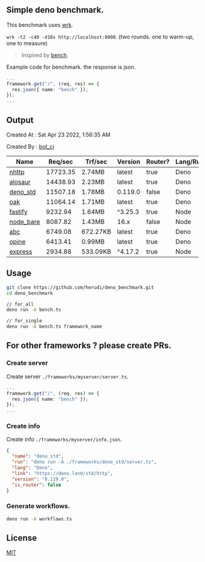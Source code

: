 ## Simple deno benchmark.
This benchmark uses [wrk](https://github.com/wg/wrk).

`wrk -t2 -c40 -d10s http://localhost:8000`. (two rounds. one to warm-up, one to measure)

> Inspired by [bench](https://github.com/denosaurs/bench).

Example code for benchmark. the response is json.
```ts
...
framework.get("/", (req, res) => {
  res.json({ name: "bench" });
});
...
```

## Output
Created At : Sat Apr 23 2022, 1:56:35 AM

Created By : [bot_ci](https://github.com/herudi/deno_benchmarks/commits?author=github-actions%5Bbot%5D)

|Name|Req/sec|Trf/sec|Version|Router?|Lang/Runtime|
|----|----|----|----|----|----|
|[nhttp](https://github.com/nhttp/nhttp)|17723.35|2.74MB|latest|true|Deno|
|[alosaur](https://github.com/alosaur/alosaur)|14438.93|2.23MB|latest|true|Deno|
|[deno_std](https://deno.land/std/http)|11507.18|1.78MB|0.119.0|false|Deno|
|[oak](https://github.com/oakserver/oak)|11064.14|1.71MB|latest|true|Deno|
|[fastify](https://github.com/fastify/fastify)|9232.94|1.64MB|^3.25.3|true|Node|
|[node_bare](https://nodejs.org)|8087.82|1.43MB|16.x|false|Node|
|[abc](https://deno.land/x/abc)|6749.08|672.27KB|latest|true|Deno|
|[opine](https://github.com/cmorten/opine)|6413.41|0.99MB|latest|true|Deno|
|[express](https://github.com/expressjs/express)|2934.88|533.09KB|^4.17.2|true|Node|


## Usage
```bash
git clone https://github.com/herudi/deno_benchmark.git
cd deno_benchmark

// for_all
deno run -A bench.ts

// for_single
deno run -A bench.ts framework_name
```
## For other frameworks ? please create PRs.
### Create server
Create server `./frameworks/myserver/server.ts`.
```ts
...
framework.get("/", (req, res) => {
  res.json({ name: "bench" });
});
...
```
### Create info
Create info `./frameworks/myserver/info.json`.
```json
{
  "name": "deno_std",
  "run": "deno run -A ./frameworks/deno_std/server.ts",
  "lang": "Deno",
  "link": "https://deno.land/std/http",
  "version": "0.119.0",
  "is_router": false
}
```
### Generate workflows.
```bash
deno run -A workflows.ts
```
## License

[MIT](LICENSE)

